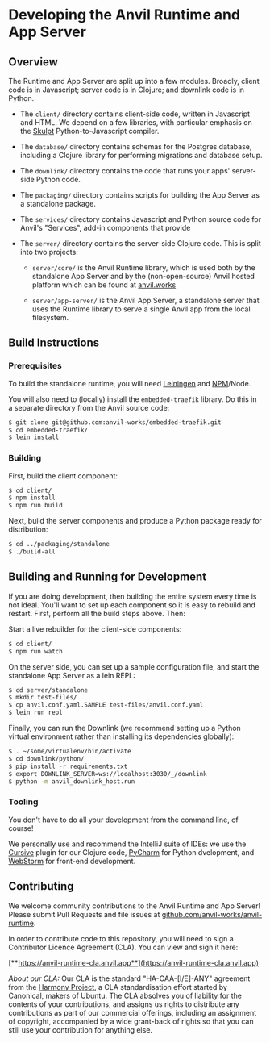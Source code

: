 # Developing the Anvil Runtime and App Server

## Overview

The Runtime and App Server are split up into a few modules. Broadly, client code is in Javascript; server code is in Clojure; and downlink code is in Python.

* The `client/` directory contains client-side code, written in Javascript and HTML. We depend on a few libraries, with particular emphasis on the [Skulpt](https://skulpt.org) Python-to-Javascript compiler.

* The `database/` directory contains schemas for the Postgres database, including a Clojure library for performing migrations and database setup.

* The `downlink/` directory contains the code that runs your apps' server-side Python code.

* The `packaging/` directory contains scripts for building the App Server as a standalone package.

* The `services/` directory contains Javascript and Python source code for Anvil's "Services", add-in components that provide 

* The `server/` directory contains the server-side Clojure code. This is split into two projects:

  * `server/core/` is the Anvil Runtime library, which is used both by the standalone App Server and by the (non-open-source) Anvil hosted platform which can be found at [anvil.works](https://anvil.works)

  * `server/app-server/` is the Anvil App Server, a standalone server that uses the Runtime library to serve a single Anvil app from the local filesystem.


## Build Instructions

### Prerequisites

To build the standalone runtime, you will need [Leiningen](https://leiningen.org) and [NPM](https://npmjs.com)/Node.

You will also need to (locally) install the `embedded-traefik` library. Do this in a separate directory from the Anvil source code:

```bash
$ git clone git@github.com:anvil-works/embedded-traefik.git
$ cd embedded-traefik/
$ lein install
```

### Building

First, build the client component:

```bash
$ cd client/
$ npm install
$ npm run build
```

Next, build the server components and produce a Python package ready for distribution:

```bash
$ cd ../packaging/standalone
$ ./build-all
```

## Building and Running for Development

If you are doing development, then building the entire system every time is not ideal. You'll want to set up each component so it is easy to rebuild and restart. First, perform all the build steps above. Then:

Start a live rebuilder for the client-side components:

```bash
$ cd client/
$ npm run watch
```

On the server side, you can set up a sample configuration file, and start the standalone App Server as a lein REPL:

```bash
$ cd server/standalone
$ mkdir test-files/
$ cp anvil.conf.yaml.SAMPLE test-files/anvil.conf.yaml
$ lein run repl
```


Finally, you can run the Downlink (we recommend setting up a Python virtual environment rather than installing its dependencies globally):

```bash
$ . ~/some/virtualenv/bin/activate
$ cd downlink/python/
$ pip install -r requirements.txt
$ export DOWNLINK_SERVER=ws://localhost:3030/_/downlink
$ python -m anvil_downlink_host.run
```

### Tooling

You don't have to do all your development from the command line, of course!

We personally use and recommend the IntelliJ suite of IDEs: we use the [Cursive](https://cursive-ide.com/) plugin for our Clojure code, [PyCharm](https://www.jetbrains.com/pycharm/) for Python dvelopment, and [WebStorm](https://www.jetbrains.com/webstorm/) for front-end development.


## Contributing

We welcome community contributions to the Anvil Runtime and App Server! Please submit Pull Requests and file issues at [github.com/anvil-works/anvil-runtime](https://github.com/anvil-works/anvil-runtime).

In order to contribute code to this repository, you will need to sign a Contributor Licence Agreement (CLA). You can view and sign it here:

[**https://anvil-runtime-cla.anvil.app**](https://anvil-runtime-cla.anvil.app)


*About our CLA:* Our CLA is the standard "HA-CAA-[I/E]-ANY" agreement from the [Harmony Project](http://harmonyagreements.org), a CLA standardisation effort started by Canonical, makers of Ubuntu. The CLA absolves you of liability for the contents of your contributions, and assigns us rights to distribute any contributions as part of our commercial offerings, including an assignment of copyright, accompanied by a wide grant-back of rights so that you can still use your contribution for anything else.
